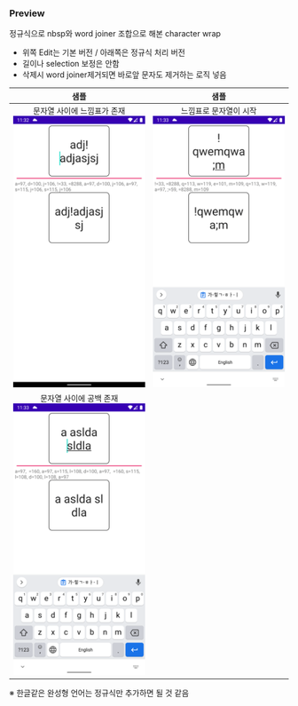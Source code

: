 ### Preview

정규식으로 nbsp와 word joiner 조합으로 해본 character wrap 
- 위쪽 Edit는 기본 버전 / 아래쪽은 정규식 처리 버전 
- 길이나 selection 보정은 안함
- 삭제시 word joiner제거되면 바로앞 문자도 제거하는 로직 넣음

| 샘플 | 샘플 |
| :----------------------------: | :----------------------------: |
| 문자열 사이에 느낌표가 존재<br /><img src="arts/sample1.png" /> | 느낌표로 문자열이 시작<br /><img src="arts/sample2.png" /> |
| 문자열 사이에 공백 존재<br /><img src="arts/sample3.png" /> |  |

※ 한글같은 완성형 언어는 정규식만 추가하면 될 것 같음 
